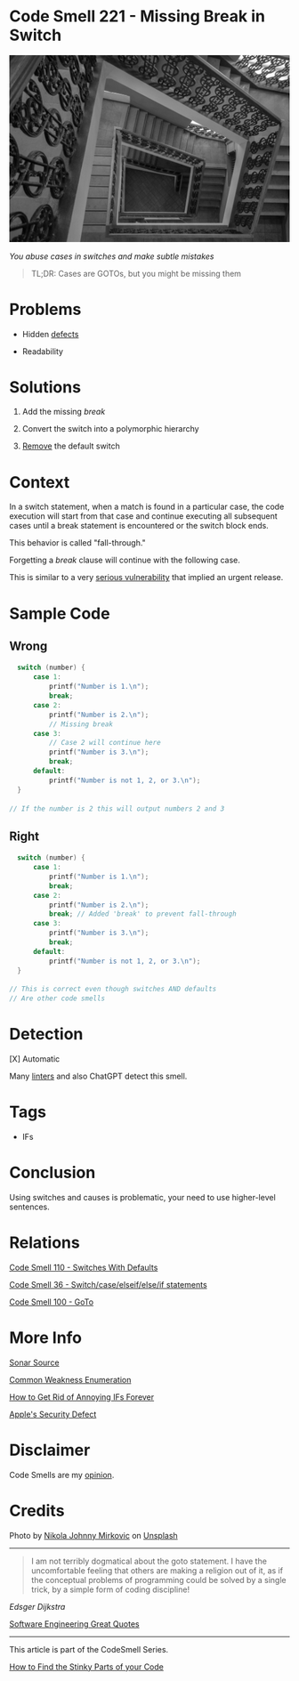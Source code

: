 # Code Smell 221 - Missing Break in Switch
            
![Code Smell 221 - Missing Break in Switch](Code%20Smell%20221%20-%20Missing%20Break%20in%20Switch.jpg)

*You abuse cases in switches and make subtle mistakes*

> TL;DR: Cases are GOTOs, but you might be missing them

# Problems

- Hidden [defects](https://github.com/mcsee/Software-Design-Articles/tree/main/Articles/Quality/Stop%20Calling%20them%20'Bugs'/readme.md)

- Readability

# Solutions

1. Add the missing *break*

2. Convert the switch into a polymorphic hierarchy

3. [Remove](https://github.com/mcsee/Software-Design-Articles/tree/main/Articles/Code%20Smells/Code%20Smell%20110%20-%20Switches%20With%20Defaults/readme.md) the default switch

# Context

In a switch statement, when a match is found in a particular case, the code execution will start from that case and continue executing all subsequent cases until a break statement is encountered or the switch block ends. 

This behavior is called "fall-through."

Forgetting a *break* clause will continue with the following case.

This is similar to a very [serious vulnerability](https://embeddedgurus.com/barr-code/2014/03/apples-gotofail-ssl-security-bug-was-easily-preventable/) that implied an urgent release.

# Sample Code

## Wrong

[Gist Url]: # (https://gist.github.com/mcsee/d07af4a8fdbbc9be0392eefaa6934122)
```c
  switch (number) {
      case 1:
          printf("Number is 1.\n");
          break;
      case 2:
          printf("Number is 2.\n"); 
          // Missing break
      case 3:
          // Case 2 will continue here
          printf("Number is 3.\n"); 
          break;
      default:
          printf("Number is not 1, 2, or 3.\n");
  }

// If the number is 2 this will output numbers 2 and 3
```

## Right

[Gist Url]: # (https://gist.github.com/mcsee/006410b727680f0215d8fd2d84eb9f92)
```c
  switch (number) {
      case 1:
          printf("Number is 1.\n");
          break;
      case 2:
          printf("Number is 2.\n"); 
          break; // Added 'break' to prevent fall-through
      case 3:
          printf("Number is 3.\n"); 
          break;
      default:
          printf("Number is not 1, 2, or 3.\n");
  }

// This is correct even though switches AND defaults
// Are other code smells
```

# Detection

[X] Automatic 

Many [linters](https://rules.sonarsource.com/c/type/Code%20Smell/RSPEC-128/) and also ChatGPT detect this smell.

# Tags

- IFs

# Conclusion

Using switches and causes is problematic, your need to use higher-level sentences.

# Relations

[Code Smell 110 - Switches With Defaults](https://github.com/mcsee/Software-Design-Articles/tree/main/Articles/Code%20Smells/Code%20Smell%20110%20-%20Switches%20With%20Defaults/readme.md)

[Code Smell 36 - Switch/case/elseif/else/if statements](https://github.com/mcsee/Software-Design-Articles/tree/main/Articles/Code%20Smells/Code%20Smell%2036%20-%20Switch%20case%20elseif%20else%20if%20statements/readme.md)

[Code Smell 100 - GoTo](https://github.com/mcsee/Software-Design-Articles/tree/main/Articles/Code%20Smells/Code%20Smell%20100%20-%20GoTo/readme.md) 

# More Info

[Sonar Source](https://rules.sonarsource.com/c/type/Code%20Smell/RSPEC-128/)

[Common Weakness Enumeration](https://cwe.mitre.org/data/definitions/484)

[How to Get Rid of Annoying IFs Forever](https://github.com/mcsee/Software-Design-Articles/tree/main/Articles/Theory/How%20to%20Get%20Rid%20of%20Annoying%20IFs%20Forever/readme.md)

[Apple's Security Defect](https://embeddedgurus.com/barr-code/2014/03/apples-gotofail-ssl-security-bug-was-easily-preventable/)

# Disclaimer

Code Smells are my [opinion](https://github.com/mcsee/Software-Design-Articles/tree/main/Articles/Blogging/I%20Wrote%20More%20than%2090%20Articles%20on%202021%20Here%20is%20What%20I%20Learned/readme.md).

# Credits

Photo by [Nikola Johnny Mirkovic](https://unsplash.com/@thejohnnyme) on [Unsplash](https://unsplash.com/photos/Jp3v9MvH2oA)
    
* * *

> I am not terribly dogmatical about the goto statement. I have the uncomfortable feeling that others are making a religion out of it, as if the conceptual problems of programming could be solved by a single trick, by a simple form of coding discipline!

_Edsger Dijkstra_
 
[Software Engineering Great Quotes](https://github.com/mcsee/Software-Design-Articles/tree/main/Articles/Quotes/Software%20Engineering%20Great%20Quotes/readme.md)

* * *

This article is part of the CodeSmell Series.

[How to Find the Stinky Parts of your Code](https://github.com/mcsee/Software-Design-Articles/tree/main/Articles/Code%20Smells/How%20to%20Find%20the%20Stinky%20parts%20of%20your%20Code/readme.md)